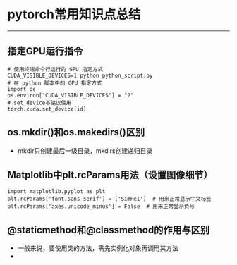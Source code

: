# pytorch常用知识点总结
***
## 指定GPU运行指令
```language
# 使用终端命令行运行的 GPU 指定方式
CUDA_VISIBLE_DEVICES=1 python python_script.py
# 在 python 脚本中的 GPU 指定方式
import os
os.environ["CUDA_VISIBLE_DEVICES"] = "2"
# set_device不建议使用
torch.cuda.set_device(id)
```
## os.mkdir()和os.makedirs()区别
- mkdir只创建最后一级目录，mkdirs创建递归目录

## Matplotlib中plt.rcParams用法（设置图像细节）
```language
import matplotlib.pyplot as plt
plt.rcParams['font.sans-serif'] = ['SimHei']  # 用来正常显示中文标签
plt.rcParams['axes.unicode_minus'] = False  # 用来正常显示负号
```
## @staticmethod和@classmethod的作用与区别
- 一般来说，要使用类的方法，需先实例化对象再调用其方法
- 